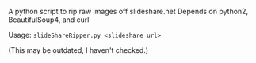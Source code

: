 A python script to rip raw images off slideshare.net
Depends on python2, BeautifulSoup4, and curl

Usage: `slideShareRipper.py <slideshare url>`

(This may be outdated, I haven't checked.)
